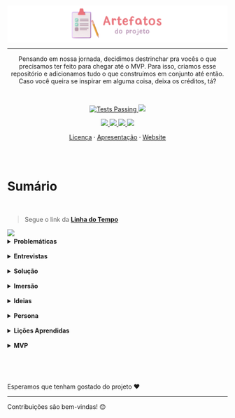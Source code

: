 <p align="center">
 <img src="https://github.com/Ematch-TCE/Artefatos-do-Projeto/blob/main/images/art-artefatos.png" align="center" alt="Banner">
 
 ---
 
 <p align="center">Pensando em nossa jornada, decidimos destrinchar pra vocês o que precisamos ter feito para chegar até o MVP. Para isso, criamos esse repositório e adicionamos tudo o que construímos em conjunto até então. Caso você queira se inspirar em alguma coisa, deixa os créditos, tá?</p>
 
  <br>

 <p align="center">
    <a href="https://github.com/Ematch-TCE/Website-Responsive-Ematch/blob/main/LICENSE">
      <img alt="Tests Passing" src="https://img.shields.io/npm/l/react">
    </a>
      <img src="https://img.shields.io/badge/netlify-passing-blue">
  </p>
  
  <p align="center">
  <a href="https://www.instagram.com/_ematch_/">
      <img src="https://img.shields.io/badge/Instagram-E4405F?style=for-the-badge&logo=instagram&logoColor=white" target="_blank">
  </a>
   <a href ="mailto:tecods8@gmail.com">
      <img src="https://img.shields.io/badge/Gmail-fc4c4e?style=for-the-badge&logo=gmail&logoColor=white" target="_blank">
  </a>
  <a href="https://ematch.netlify.app/">
      <img src="https://img.shields.io/badge/Netlify-00C7B7?style=for-the-badge&logo=netlify&logoColor=white" target="_blank">
  </a>
   <a href="https://github.com/BruCamps">
      <img src="https://img.shields.io/badge/Desenvolvedora%20-Bru%20Camps%20%20%E2%86%92-gray.svg?colorA=795AE0&colorB=6B50C7&style=for-the-badge"/>
  </a>
  </p>
  
  
  <p align="center">
    <a href="https://github.com/Ematch-TCE/Website-Responsive-Ematch/blob/main/LICENSE">Licença</a>
    ·
    <a href="https://github.com/Ematch-TCE/Ematch-TCE">Apresentação</a>
    ·
    <a href="https://github.com/Ematch-TCE/Website-Responsive-Ematch">Website</a>
  </p>
  
  <br>
  <br>
  
  
 # Sumário
 
  <br>
 
 > Segue o link da **[Linha do Tempo](https://cdn.discordapp.com/attachments/912331425485848608/915743690113314846/sumario-linha.png)**
  
  <img src="https://cdn.discordapp.com/attachments/912331425485848608/915743690113314846/sumario-linha.png">

  
  <br>
  
  <details>
  
  <summary><b> Problemáticas</b></summary>
 
  <br>
 
  Ao observar a sociedade, um ponto que sempre se destaca é a <b> economia. </b> Como o <b> desemprego, </b> tema que mesmo mencionado inúmeras vezes apresenta poucas soluções. Por isso, em meio ao descaso socioêconomico nos voltamos a atribuir uma solução para a **ODS 8**.
 
 <br>
 
 > Segue o link do **[Problema](https://cdn.discordapp.com/attachments/912331425485848608/915744444987346985/qual-o-problema.png)**
 
 <img src="https://cdn.discordapp.com/attachments/912331425485848608/915744444987346985/qual-o-problema.png">
 
 <br>
 
 <br>
 
 <br>
 
  Assim que definimos o problema a ser tratado, partimos para a criação da nossa **Matriz CSD** Essa ferramenta nos ajudou a definir quais pontos poderíamos trabalhar e a formular perguntas para a etapa seguinte.
 
 <br>
 
 <br>
 
 
  > Segue o link da **[Matriz CSD](https://cdn.discordapp.com/attachments/912331425485848608/915742001494917200/matriz-csd-a.png)**
 
  <img src="https://cdn.discordapp.com/attachments/912331425485848608/915742001494917200/matriz-csd-a.png">
 
  </details>
  
   <br>
   
   <details>
  
  <summary><b> Entrevistas</b></summary>
 
  <br>
 
   Em meio à pandemia não foi possível entrevistar pessoas presencialmente, mas no fim das contas, conseguimos fazer a nossa pesquisa de campo de forma remota pelo **Google Forms**.
 
   Com a análise dos dados coletados, compreendemos que fatores como o deslocamento, o tempo gasto na procura de vagas e na entrega de currículos são algumas das dificuldades enfrentadas pelas pessoas que procuram um emprego. 
 
 <br>
 
 > Segue o link do **[Forms](https://docs.google.com/forms/d/e/1FAIpQLSez39JHXZFNIQmnBmM4HOazUgBNMmMU3dTaeF06SgSi4qdhEw/viewform)** usado em nossa pesquisa de campo
 
 <img src="https://cdn.discordapp.com/attachments/912331425485848608/915353182174068786/pesquisa-de-campo.png">
 
  </details>
  
   <br>
   
  <details>
   
  <summary><b> Solução</b></summary>
 
  <br>
 
   O Ematch seria um site de fácil acessibilidade por smartphones e computadores com o objetivo de criar uma relação mais simples entre **Empresas** e **candidatos**. Ele teria a praticidade do Tinder no momento de **aceitar/rejeitar** uma **vaga/currículo**. A lucratividade do site fluiria por meio de acordos de parceria com empresas novas e que almejam maior visibilidade, já que o Ematch não apresentaria a taxa elevada de anúncios como no LinkedIn.
 
   Fizemos uma espécie de rascunho no wordpress para termos ideia do que encaixar ou não no site. E com o tempo fomos ajustando o design.
 
  <br>
 
 > Segue o link do **[esboço](https://ematch446455214.wordpress.com/?p=38&preview=true)** na Wordpress
 
 <img src="https://github.com/Ematch-TCE/Artefatos-do-Projeto/blob/main/images/gif-website.gif">
 
 </details>
  
   <br>
   
  <details>
   
  <summary><b> Imersão</b></summary>
 
 </details>
  
  <br>
  
  <details>
  
  <summary><b> Ideias</b></summary>
 
 </details>
  
  <br>
  
  <details>
  
  <summary><b> Persona</b></summary>
 
 </details>
  
  <br>
  
  <details>
  
  <summary><b> Lições Aprendidas</b></summary>
 
 </details>
  
  <br>
  
  <details>
  
  <summary><b> MVP </b></summary>
 
  <br>
 
  Por fim, com tudo definido e consolidado, nós finalmente começamos a colocar a mão na massa de fato. O site foi feito com HTML, CSS e JS, ainda sem um banco de dados mas estamos trabalhando nisso. Detalhe: Já está hospedado e pronto para ser usado em qualquer dispositivo já que está responsivo.
 
 <br>
 
 > Segue o link do **[site](https://ematch.netlify.app/)**
 
 <img src="https://cdn.discordapp.com/attachments/912331425485848608/915357279820316702/website.png">
 
 </details>
 
  <br>
  
   ##
 
 <br>
 
 Esperamos que tenham gostado do projeto ❤
 
 ---
 
 Contribuições são bem-vindas! 😊
 
 
 <br>
